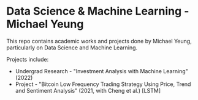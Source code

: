 # Data Science &amp; Machine Learning - Michael Yeung
This repo contains academic works and projects done by Michael Yeung, particularly on Data Science and Machine Learning.

Projects include:
- Undergrad Research - "Investment Analysis with Machine Learning" (2022)
- Project - "Bitcoin Low Frequency Trading Strategy Using Price, Trend and Sentiment Analysis" (2021, with Cheng et al.) [LSTM]
